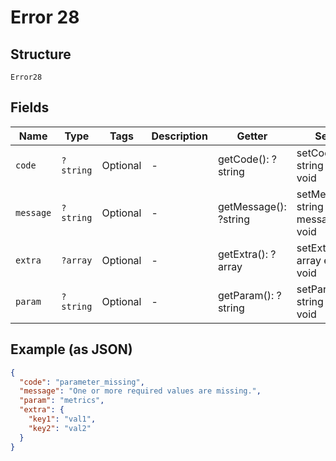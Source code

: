 
# Error 28

## Structure

`Error28`

## Fields

| Name | Type | Tags | Description | Getter | Setter |
|  --- | --- | --- | --- | --- | --- |
| `code` | `?string` | Optional | - | getCode(): ?string | setCode(?string code): void |
| `message` | `?string` | Optional | - | getMessage(): ?string | setMessage(?string message): void |
| `extra` | `?array` | Optional | - | getExtra(): ?array | setExtra(?array extra): void |
| `param` | `?string` | Optional | - | getParam(): ?string | setParam(?string param): void |

## Example (as JSON)

```json
{
  "code": "parameter_missing",
  "message": "One or more required values are missing.",
  "param": "metrics",
  "extra": {
    "key1": "val1",
    "key2": "val2"
  }
}
```

